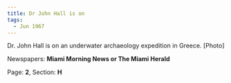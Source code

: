 ```yaml
---  
title: Dr John Hall is on  
tags:  
  - Jun 1967  
---  
```

  
Dr. John Hall is on an underwater archaeology expedition in Greece. [Photo]  
  
Newspapers: **Miami Morning News or The Miami Herald**  
  
Page: **2**, Section: **H** 
